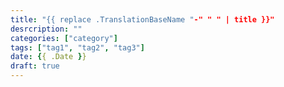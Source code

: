 ```yaml
---
title: "{{ replace .TranslationBaseName "-" " " | title }}"
desrcription: ""
categories: ["category"]
tags: ["tag1", "tag2", "tag3"]
date: {{ .Date }}
draft: true
---
```


